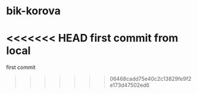 # bik-korova
<<<<<<< HEAD
first commit
from local
=======

first commit
>>>>>>> 06468cadd75e40c2c13829fe9f2e173d47502ed6
